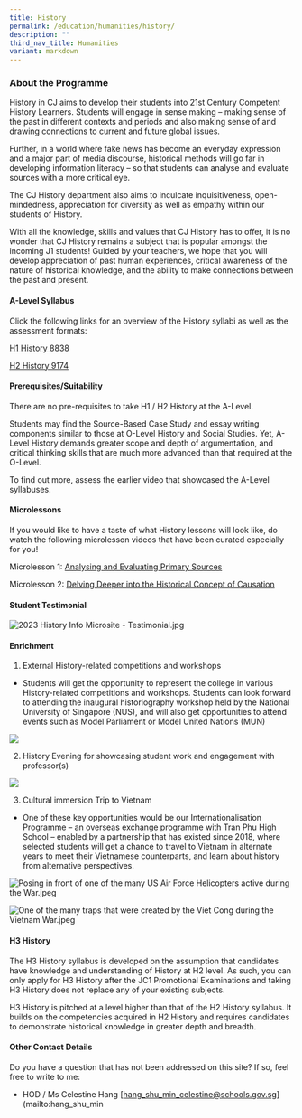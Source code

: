 ```yaml
---
title: History
permalink: /education/humanities/history/
description: ""
third_nav_title: Humanities
variant: markdown
---
```

### **About the Programme**

History in CJ aims to develop their students into 21st Century Competent History Learners. Students will engage in sense making – making sense of the past in different contexts and periods and also making sense of and drawing connections to current and future global issues.&nbsp;

  

Further, in a world where fake news has become an everyday expression and a major part of media discourse, historical methods will go far in developing information literacy – so that students can analyse and evaluate sources with a more critical eye.&nbsp;

  

The CJ History department also aims to inculcate inquisitiveness, open-mindedness, appreciation for diversity as well as empathy within our students of History.&nbsp;&nbsp;

  

With all the knowledge, skills and values that CJ History has to offer, it is no wonder that CJ History remains a subject that is popular amongst the incoming J1 students! Guided by your teachers, we hope that you will develop appreciation of past human experiences, critical awareness of the nature of historical knowledge, and the ability to make connections between the past and present.

#### **A-Level Syllabus**

Click the following links for an overview of the History syllabi as well as the assessment formats:  

[H1 History 8838](https://www.seab.gov.sg/docs/default-source/national-examinations/syllabus/alevel/2024syllabus/8838_y24_sy.pdf)  

[H2 History 9174](https://www.seab.gov.sg/docs/default-source/national-examinations/syllabus/alevel/2024syllabus/9174_y24_sy.pdf)  

#### **Prerequisites/Suitability**

There are no pre-requisites to take H1 / H2 History at the A-Level.&nbsp;

Students may find the Source-Based Case Study and essay writing components similar to those at O-Level History and Social Studies. Yet, A-Level History demands greater scope and depth of argumentation, and critical thinking skills that are much more advanced than that required at the O-Level.&nbsp;

To find out more, assess the earlier video that showcased the A-Level syllabuses.&nbsp;

#### **Microlessons**

If you would like to have a taste of what History lessons will look like, do watch the following microlesson videos that have been curated especially for you!

Microlesson 1: [Analysing and Evaluating Primary Sources](https://drive.google.com/file/d/1vuq4-ZDBLJaB5a_eSZTLtaWTbO4Gr2Mi/view?usp=share_link)

Microlesson 2: [Delving Deeper into the Historical Concept of Causation](https://drive.google.com/file/d/1ZdLzx1C3wWxzcPvlWNFK_dBuO9skYwEH/view?usp=share_link)&nbsp;

#### **Student Testimonial**

![2023 History Info Microsite - Testimonial.jpg](/images/history1.png)

#### **Enrichment**

1.	External History-related competitions and workshops

 - Students will get the opportunity to represent the college in various History-related competitions and workshops. Students can look forward to attending the inaugural historiography workshop held by the National University of Singapore (NUS), and will also get opportunities to attend events such as Model Parliament or Model United Nations (MUN)

![](/images/hist_Picture1.jpg)
<br>

2.	History Evening for showcasing student work and engagement with professor(s)

![](/images/hist_Picture2.jpg)
<br>

3. Cultural immersion Trip to Vietnam
 
 - One of these key opportunities would be our Internationalisation Programme&nbsp;–&nbsp;an overseas exchange programme with Tran Phu High School&nbsp;–&nbsp;enabled by a partnership that has existed since 2018, where selected students will get a chance to travel to Vietnam in alternate years to meet their Vietnamese counterparts, and learn about history from alternative perspectives. 

![Posing in front of one of the many US Air Force Helicopters active during the War.jpeg](/images/history2.png)

![One of the many traps that were created by the Viet Cong during the Vietnam War.jpeg](/images/history3.png)

#### **H3 History**

The H3 History syllabus is developed on the assumption that candidates have knowledge and understanding of History at H2 level. As such, you can only apply for H3 History after the JC1 Promotional Examinations and taking H3 History does not replace any of your existing subjects.

  

H3 History is pitched at a level higher than that of the H2 History syllabus. It builds on the competencies acquired in H2 History and requires candidates to demonstrate historical knowledge in greater depth and breadth.

#### **Other Contact Details**

Do you have a question that has not been addressed on this site? If so, feel free to write to me:

  

*   HOD / Ms Celestine Hang
    [hang_shu_min_celestine@schools.gov.sg](mailto:hang_shu_min
